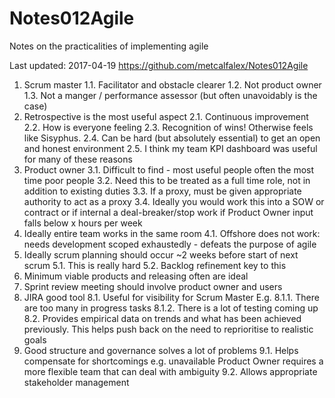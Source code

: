 # Notes012Agile
Notes on the practicalities of implementing agile

Last updated: 2017-04-19
https://github.com/metcalfalex/Notes012Agile

1.	Scrum master
1.1.	Facilitator and obstacle clearer
1.2.	Not product owner
1.3.	Not a manger / performance assessor (but often unavoidably is the case)
2.	Retrospective is the most useful aspect
2.1.	Continuous improvement
2.2.	How is everyone feeling
2.3.	Recognition of wins! Otherwise feels like Sisyphus.
2.4.	Can be hard (but absolutely essential) to get an open and honest environment
2.5.	I think my team KPI dashboard was useful for many of these reasons
3.	Product owner
3.1.	Difficult to find - most useful people often the most time poor people
3.2.	Need this to be treated as a full time role, not in addition to existing duties
3.3.	If a proxy, must be given appropriate authority to act as a proxy
3.4.	Ideally you would work this into a SOW or contract or if internal a deal-breaker/stop work if Product Owner input falls below x hours per week
4.	Ideally entire team works in the same room
4.1.	Offshore does not work: needs development scoped exhaustedly - defeats the purpose of agile
5.	Ideally scrum planning should occur ~2 weeks before start of next scrum
5.1.	This is really hard
5.2.	Backlog refinement key to this
6.	Minimum viable products and releasing often are ideal
7.	Sprint review meeting should involve product owner and users
8.	JIRA good tool
8.1.	Useful for visibility for Scrum Master E.g.
8.1.1.	There are too many in progress tasks
8.1.2.	There is a lot of testing coming up
8.2.	Provides empirical data on trends and what has been achieved previously. This helps push back on the need to reprioritise to realistic goals
9.	Good structure and governance solves a lot of problems
9.1.	Helps compensate for shortcomings e.g. unavailable Product Owner requires a more flexible team that can deal with ambiguity
9.2.	Allows appropriate stakeholder management

